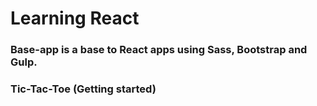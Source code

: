 # Learning React 

### Base-app is a base to React apps using Sass, Bootstrap and Gulp.
### Tic-Tac-Toe (Getting started)
